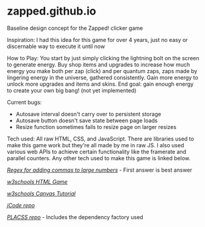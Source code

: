 # zapped.github.io

Baseline design concept for the Zapped! clicker game

Inspiration: I had this idea for this game for over 4 years, just no easy or discernable way to execute it until now

How to Play:
You start by just simply clicking the lightning bolt on the screen to generate energy. Buy shop items and upgrades to increase how much energy you make both per zap (click) and per quantum zaps, zaps made by lingering energy in the universe, gathered consistently. Gain more energy to unlock more upgrades and items and skins. End goal: gain enough energy to create your own big bang! (not yet implemented)

Current bugs:
- Autosave interval doesn't carry over to persistent storage
- Autosave button doesn't save state between page loads
- Resize function sometimes fails to resize page on larger resizes

Tech used: All raw HTML, CSS, and JavaScript. There are libraries used to make this game work but they're all made by me in raw JS. I also used various web APIs to achieve certain functionality like the framerate and parallel counters. Any other tech used to make this game is linked below.

[*Regex for adding commas to large numbers*](https://stackoverflow.com/questions/2254185/regular-expression-for-formatting-numbers-in-javascript) - First answer is best answer

[*w3schools HTML Game*](https://www.w3schools.com/graphics/game_intro.asp)

[*w3schools Canvas Tutorial*](https://www.w3schools.com/graphics/canvas_intro.asp)

[*jCode repo*](https://github.com/SubLock69/jCode)

[*PLACSS repo*](https://github.com/SubLock69/PLACSS) - Includes the dependency factory used